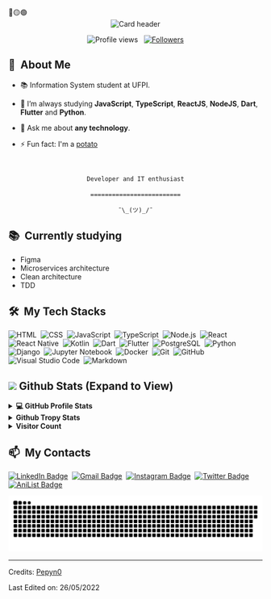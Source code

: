 <div>
🔴🟡🟢

<br>

</div>
<div align="center">
  <img src="https://github.com/Ivichec/Ivichec/assets/124150320/327d3318-1ea1-4517-a3dc-c0bed2a5c55e" alt="Card header" width="600" height="200"/>
</div>

<p align="center">
  <img src="https://komarev.com/ghpvc/?username=Ivichec&color=blueviolet" alt="Profile views" />
  &nbsp;
  <a href="https://github.com/Ivichec?tab=followers">
    <img src="https://img.shields.io/github/followers/Ivichec?style=social" alt="Followers" />
  </a>
</p>


<div>

  ## 🧭 &nbsp;About Me

  - 📚 Information System student at UFPI.
  <!-- - 🔭 I'm currently working on <a href="#">MyJob</a> -->

  - 🌱  I’m always studying **JavaScript**, **TypeScript**, **ReactJS**, **NodeJS**, **Dart**, **Flutter** and **Python**.

  - 💬 Ask me about **any technology**.

  - ⚡ Fun fact: I'm a <a href="https://en.wikipedia.org/wiki/Potato">potato</a>

  <br>
  

</div>


<div align="center">

  `Developer and IT enthusiast`
  <br>

  `=========================`
  <br>

  `¯\_(ツ)_/¯`
</div>


<div>

  ## 📚 &nbsp;Currently studying

  - Figma
  - Microservices architecture
  - Clean architecture
  - TDD

</div>


<div>

  ## 🛠️ &nbsp;My Tech Stacks

  ![HTML](https://img.shields.io/badge/-HTML-0D1117?style=flat&logo=HTML5)&nbsp;
  ![CSS](https://img.shields.io/badge/-CSS-0D1117?style=flat&logo=CSS3&logoColor=1572B6)&nbsp;
  ![JavaScript](https://img.shields.io/badge/-JavaScript-0D1117?style=flat&logo=javascript)&nbsp;
  ![TypeScript](https://img.shields.io/badge/-TypeScript-0D1117?style=flat&logo=typescript)&nbsp;
  ![Node.js](https://img.shields.io/badge/-Node.js-0D1117?style=flat&logo=node.js)&nbsp;
  ![React](https://img.shields.io/badge/-React-0D1117?style=flat&logo=react)&nbsp;
  ![React Native](https://img.shields.io/badge/-React%20Native-0D1117?style=flat&logo=react)&nbsp;
  ![Kotlin](https://img.shields.io/badge/-Kotlin-0D1117?style=flat&logo=kotlin)&nbsp;
  ![Dart](https://img.shields.io/badge/-Dart-0D1117?style=flat&logo=dart)&nbsp;
  ![Flutter](https://img.shields.io/badge/-Flutter-0D1117?style=flat&logo=flutter)&nbsp;
  ![PostgreSQL](https://img.shields.io/badge/-PostgreSQL-0D1117?style=flat&logo=postgresql)&nbsp;
  ![Python](https://img.shields.io/badge/-Python-0D1117?style=flat&logo=python)&nbsp;
  ![Django](https://img.shields.io/badge/-Django-0D1117?style=flat&logo=django)&nbsp;
  ![Jupyter Notebook](https://img.shields.io/badge/-Jupyter%20Notebook-0D1117?style=flat&logo=jupyter)&nbsp;
  ![Docker](https://img.shields.io/badge/-Docker-0D1117?style=flat&logo=docker)&nbsp;
  ![Git](https://img.shields.io/badge/-Git-0D1117?style=flat&logo=git)&nbsp;
  ![GitHub](https://img.shields.io/badge/-GitHub-0D1117?style=flat&logo=github)&nbsp;
  ![Visual Studio Code](https://img.shields.io/badge/-VS%20Code-0D1117?style=flat&logo=visual-studio-code&logoColor=007ACC)&nbsp;
  ![Markdown](https://img.shields.io/badge/-Markdown-0D1117?style=flat&logo=markdown)

</div>


<div>

<h2> <img src = "https://i.pinimg.com/originals/65/c4/f4/65c4f452571be1261e9c623f7da488ac.gif" width = 35px> Github Stats (Expand to View) </h2>

<details> 
  <summary><b>💻 GitHub Profile Stats</b></summary>
  <br/>
  <p align="center">
    <a href="https://github.com/rizsyad/github-readme-stats"><img alt="Rizsyad Github Stats" src="https://github-readme-stats.vercel.app/api?username=rizsyad&show_icons=true&count_private=true&theme=algolia" height="192px"/></a>
<br/>
  &nbsp;
	  <img src="https://github-readme-stats.vercel.app/api/top-langs?username=rizsyad&show_icons=true&locale=en&layout=compact&theme=algolia" alt="Rizsyad" height="192px"/>
  <br/>
  </p>
</details>


<details>
  <summary><b>Github Tropy Stats</b></summary>
  <br/>
   <a href="https://github.com/rizsyad"> <img src="https://github-profile-trophy.vercel.app/?username=Rizsyad&theme=algolia&rank=S,AAA,AA,B,C,A&margin-w=10" alt="Rizsyad :: Tropy Stats" /></a>
  <br/>
</details>


<details>
  <summary><b>Visitor Count</b></summary>
  <br/>
   <a href="https://github.com/Rizsyad">
        <img src="https://profile-counter.glitch.me/{Rizsyad}/count.svg" alt="Rizsyad :: Visitor's Count" />
    </a>
  <br/>
</details>
</div>

<div>

  ## 📫 &nbsp;My Contacts

  <!-- [![Portfolio Badge](https://img.shields.io/badge/-Portifolio-blueviolet?style=flat-square&logo=Portfolio&logoColor=white)](https://pepyn0.github.io/)&nbsp; -->
  [![LinkedIn Badge](https://img.shields.io/badge/-Pablo_Silva-blue?style=flat-square&logo=Linkedin&logoColor=white&link=https://www.linkedin.com/in/pablodsilva/)](https://www.linkedin.com/in/pablodsilva/)&nbsp;
  [![Gmail Badge](https://img.shields.io/badge/-pablo.pds100@gmail.com-red?style=flat-square&logo=Gmail&logoColor=white)](mailto:pablo.pds100@gmail.com)&nbsp;
  [![Instagram Badge](https://img.shields.io/badge/-Pepyn0__-EB2A08?style=flat-square&logo=Instagram&logoColor=white)](https://www.instagram.com/pepyn0_/)&nbsp;
  [![Twitter Badge](https://img.shields.io/badge/-Pepyn0-blue?style=flat-square&logo=Twitter&logoColor=white)](https://twitter.com/Pepyn0)&nbsp;
  [![AniList Badge](https://img.shields.io/badge/-Pepyn0-C063FF?style=flat-square&logo=Anilist&logoColor=white)](https://anilist.co/user/Pepyn0/)

</div>


<!-- ![Snake animation](https://github.com/Pepyn0/Pepyn0/blob/output/github-contribution-grid-snake.svg) -->

<div>
  <img src="https://github.com/Pepyn0/Pepyn0/raw/output/github-contribution-grid-snake.svg" alt="snake"></center>
</div>

<!-- ## 📚 &nbsp;My Projects -->


------
Credits: [Pepyn0](https://github.com/Pepyn0)

Last Edited on: 26/05/2022
